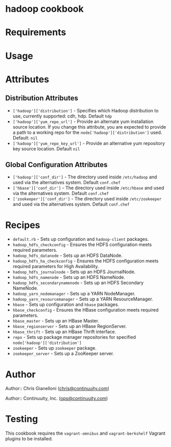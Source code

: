 # hadoop cookbook

# Requirements

# Usage

# Attributes

## Distribution Attributes

* `['hadoop']['distribution']` - Specifies which Hadoop distribution to use, currently supported: cdh, hdp. Default `hdp`
* `['hadoop']['yum_repo_url']` - Provide an alternate yum installation source location. If you change this attribute, you are expected to provide a path to a working repo for the `node['hadoop']['distribution']` used. Default: `nil`
* `['hadoop']['yum_repo_key_url']` - Provide an alternative yum repository key source location. Default `nil`

## Global Configuration Attributes

* `['hadoop']['conf_dir']` - The directory used inside `/etc/hadoop` and used via the alternatives system. Default `conf.chef`
* `['hbase']['conf_dir']` - The directory used inside `/etc/hbase` and used via the alternatives system. Default `conf.chef`
* `['zookeeper']['conf_dir']` - The directory used inside `/etc/zookeeper` and used via the alternatives system. Default `conf.chef`

# Recipes

* `default.rb` - Sets up configuration and `hadoop-client` packages.
* `hadoop_hdfs_checkconfig` - Ensures the HDFS configuration meets required parameters.
* `hadoop_hdfs_datanode` - Sets up an HDFS DataNode.
* `hadoop_hdfs_ha_checkconfig` - Ensures the HDFS configuration meets required parameters for High Availability.
* `hadoop_hdfs_journalnode` - Sets up an HDFS JournalNode.
* `hadoop_hdfs_namenode` - Sets up an HDFS NameNode.
* `hadoop_hdfs_secondarynamenode` - Sets up an HDFS Secondary NameNode.
* `hadoop_yarn_nodemanager` - Sets up a YARN NodeManager.
* `hadoop_yarn_resourcemanager` - Sets up a YARN ResourceManager.
* `hbase` - Sets up configuration and `hbase` packages.
* `hbase_checkconfig` - Ensures the HBase configuration meets required parameters.
* `hbase_master` - Sets up an HBase Master.
* `hbase_regionserver` - Sets up an HBase RegionServer.
* `hbase_thrift` - Sets up an HBase Thrift interface.
* `repo` - Sets up package manager repositories for specified `node['hadoop']['distribution']`
* `zookeeper` - Sets up `zookeeper` package.
* `zookeeper_server` - Sets up a ZooKeeper server.

# Author

Author:: Chris Gianelloni (<chris@continuuity.com>)

Author:: Continuuity, Inc. (<ops@continuuity.com>)

# Testing

This cookbook requires the `vagrant-omnibus` and `vagrant-berkshelf` Vagrant plugins to be installed.
